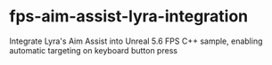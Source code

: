 # fps-aim-assist-lyra-integration
Integrate Lyra's Aim Assist into Unreal 5.6 FPS C++ sample, enabling automatic targeting on keyboard button press
